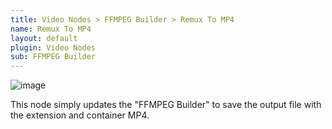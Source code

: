 ```yaml
---
title: Video Nodes > FFMPEG Builder > Remux To MP4
name: Remux To MP4
layout: default
plugin: Video Nodes
sub: FFMPEG Builder
---
```


![image](https://user-images.githubusercontent.com/958400/164948139-134d1f2b-447e-447e-a6b0-1ab86cd57474.png)


This node simply updates the "FFMPEG Builder" to save the output file with the extension and container MP4.
